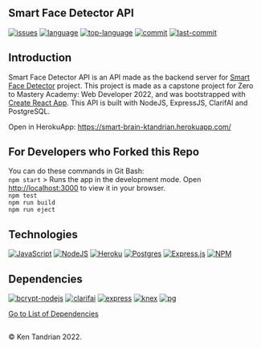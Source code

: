 ## Smart Face Detector API
[![issues](https://img.shields.io/github/issues/KenTandrian/smart-face-detector-api)](https://github.com/KenTandrian/smart-face-detector-api/issues)
[![language](https://img.shields.io/github/languages/count/KenTandrian/smart-face-detector-api)](https://github.com/KenTandrian/smart-face-detector-api/search?l=javascript)
[![top-language](https://img.shields.io/github/languages/top/KenTandrian/smart-face-detector-api)](https://github.com/KenTandrian/smart-face-detector-api/search?l=javascript)
[![commit](https://img.shields.io/github/commit-activity/m/KenTandrian/smart-face-detector-api)](https://github.com/KenTandrian/smart-face-detector-api/commits/main)
[![last-commit](https://img.shields.io/github/last-commit/KenTandrian/smart-face-detector-api)](https://github.com/KenTandrian/smart-face-detector-api/commits/main)

## Introduction
Smart Face Detector API is an API made as the backend server for [Smart Face Detector](https://github.com/KenTandrian/smart-face-detector/) project.
This project is made as a capstone project for Zero to Mastery Academy: Web Developer 2022, and was bootstrapped with [Create React App](https://github.com/facebook/create-react-app). This API is built with NodeJS, ExpressJS, ClarifAI and PostgreSQL.

Open in HerokuApp: https://smart-brain-ktandrian.herokuapp.com/

## For Developers who Forked this Repo
You can do these commands in Git Bash:\
`npm start` > Runs the app in the development mode. Open [http://localhost:3000](http://localhost:3000) to view it in your browser.\
`npm test`\
`npm run build`\
`npm run eject`

## Technologies
[![JavaScript](https://img.shields.io/badge/javascript-%23000000.svg?style=for-the-badge&logo=javascript&logoColor=%23F7DF1E)](https://github.com/KenTandrian?tab=repositories&language=javascript)
[![NodeJS](https://img.shields.io/badge/node.js-%23000000?style=for-the-badge&logo=node.js&logoColor=6DA55F)](https://github.com/KenTandrian?tab=repositories&language=javascript)
[![Heroku](https://img.shields.io/badge/heroku-%23000000.svg?style=for-the-badge&logo=heroku&logoColor=%23430098)](https://github.com/KenTandrian?tab=repositories)
[![Postgres](https://img.shields.io/badge/postgres-%23000000.svg?style=for-the-badge&logo=postgresql&logoColor=%23316192)](https://github.com/KenTandrian?tab=repositories)
[![Express.js](https://img.shields.io/badge/express.js-%23000000.svg?style=for-the-badge&logo=express&logoColor=%2361DAFB)](https://github.com/KenTandrian?tab=repositories)
[![NPM](https://img.shields.io/badge/NPM-%23000000.svg?style=for-the-badge&logo=npm&logoColor=white)](https://github.com/KenTandrian?tab=repositories)

## Dependencies
[![bcrypt-nodejs](https://img.shields.io/github/package-json/dependency-version/KenTandrian/smart-face-detector-api/bcrypt-nodejs)](https://www.npmjs.com/package/bcrypt-nodejs)
[![clarifai](https://img.shields.io/github/package-json/dependency-version/KenTandrian/smart-face-detector-api/clarifai)](https://www.npmjs.com/package/clarifai)
[![express](https://img.shields.io/github/package-json/dependency-version/KenTandrian/smart-face-detector-api/express)](https://www.npmjs.com/package/express)
[![knex](https://img.shields.io/github/package-json/dependency-version/KenTandrian/smart-face-detector-api/knex)](https://www.npmjs.com/package/knex)
[![pg](https://img.shields.io/github/package-json/dependency-version/KenTandrian/smart-face-detector-api/pg)](https://www.npmjs.com/package/pg)

[Go to List of Dependencies](https://github.com/KenTandrian/smart-face-detector-api/network/dependencies)

## 
&#169; Ken Tandrian 2022.
